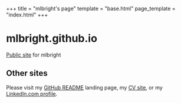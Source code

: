 +++
title = "mlbright's page"
template = "base.html"
page_template = "index.html"
+++

# mlbright.github.io

[Public site][public] for mlbright

## Other sites

Please visit my [GitHub README][readme] landing page, my [CV site][cv], or my [LinkedIn.com profile][linkedin].

[linkedin]: https://www.linkedin.com/in/martinbright/
[readme]: https://github.com/mlbright
[cv]: https://mlbright.github.io/cv
[public]: https://mlbright.github.io
